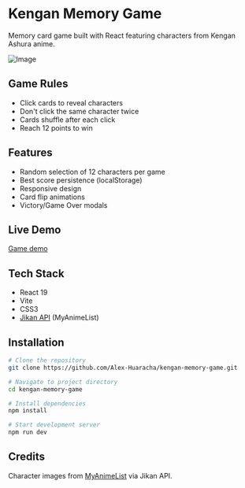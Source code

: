 # Kengan Memory Game

Memory card game built with React featuring characters from Kengan Ashura anime.

![Image](https://github.com/user-attachments/assets/7216caa4-0b8a-4375-af3f-71f8f3778d70)

## Game Rules

- Click cards to reveal characters
- Don't click the same character twice
- Cards shuffle after each click
- Reach 12 points to win

## Features

- Random selection of 12 characters per game
- Best score persistence (localStorage)
- Responsive design
- Card flip animations
- Victory/Game Over modals

## Live Demo

[Game demo](https://kengan-memory-game.vercel.app/)

## Tech Stack

- React 19
- Vite
- CSS3
- [Jikan API](https://jikan.moe/) (MyAnimeList)

## Installation

```bash
# Clone the repository
git clone https://github.com/Alex-Huaracha/kengan-memory-game.git

# Navigate to project directory
cd kengan-memory-game

# Install dependencies
npm install

# Start development server
npm run dev
```

## Credits

Character images from [MyAnimeList](https://myanimelist.net/) via Jikan API.
